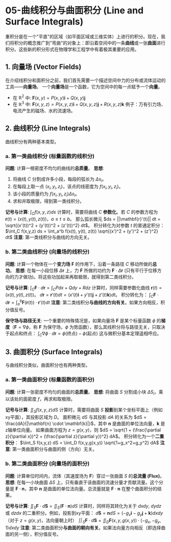 # 05-曲线积分与曲面积分 (Line and Surface Integrals)

重积分是在一个"平直"的区域（如平面区域或三维实体）上进行的积分。现在，我们将积分的概念推广到"弯曲"的对象上：即沿着空间中的一条**曲线**或一张**曲面**进行积分。这些新的积分形式在物理学和工程学中有着极其重要的应用。

## 1. 向量场 (Vector Fields)

在介绍线积分和面积分之前，我们首先需要一个描述空间中力的分布或流体运动的工具——**向量场**。
一个**向量场**是一个函数，它为空间中的每一点赋予一个**向量**。

- 在 $\mathbb{R}^2$ 中: $\mathbf{F}(x,y) = P(x,y)\mathbf{i} + Q(x,y)\mathbf{j}$
- 在 $\mathbb{R}^3$ 中: $\mathbf{F}(x,y,z) = P(x,y,z)\mathbf{i} + Q(x,y,z)\mathbf{j} + R(x,y,z)\mathbf{k}$
例子：万有引力场、电流产生的磁场、水的流速场。

## 2. 曲线积分 (Line Integrals)

曲线积分有两种基本类型。

### a. 第一类曲线积分 (标量函数的线积分)

**问题**: 计算一根密度不均匀的曲线的**总质量**。
**思想**:

1. 将曲线 $C$ 分割成许多小段，每段的弧长为 $\Delta s_i$。
2. 在每段上取一点 $(x_i, y_i, z_i)$，该点的线密度为 $f(x_i, y_i, z_i)$。
3. 该小段的质量约为 $f(x_i, y_i, z_i) \Delta s_i$。
4. 求和并取极限，得到第一类线积分。

**记号与计算**:
$\int_C f(x,y,z) ds$
计算时，需要将曲线 $C$ **参数化**。若 $C$ 的参数方程为 $\mathbf{r}(t) = (x(t), y(t), z(t))$，$a \le t \le b$。
那么弧长微元 $ds = ||\mathbf{r}'(t)|| dt = \sqrt{(x'(t))^2 + (y'(t))^2 + (z'(t))^2} dt$。
积分转化为对参数 $t$ 的普通定积分：
$\int_C f(x,y,z) ds = \int_a^b f(x(t), y(t), z(t)) \sqrt{(x')^2 + (y')^2 + (z')^2} dt$
**注意**: 第一类线积分与曲线的方向无关。

### b. 第二类曲线积分 (向量场的线积分)

**问题**: 计算一个物体在一个**变力场** $\mathbf{F}$ 的作用下，沿着一条路径 $C$ 移动所做的**总功**。
**思想**:
在每一小段位移 $\Delta \mathbf{r}$ 上，力 $\mathbf{F}$ 所做的功约为 $\mathbf{F} \cdot \Delta \mathbf{r}$ (只有平行于位移方向的力才做功)。将这些功加起来再取极限，就得到第二类线积分。

**记号与计算**:
$\int_C \mathbf{F} \cdot d\mathbf{r} = \int_C P dx + Q dy + R dz$
计算时，同样需要参数化曲线 $\mathbf{r}(t) = (x(t), y(t), z(t))$。
$d\mathbf{r} = \mathbf{r}'(t) dt = (x'(t)\mathbf{i} + y'(t)\mathbf{j} + z'(t)\mathbf{k}) dt$。
积分转化为：
$\int_C \mathbf{F} \cdot d\mathbf{r} = \int_a^b \mathbf{F}(\mathbf{r}(t)) \cdot \mathbf{r}'(t) dt$
**注意**: 第二类线积分**与曲线的方向有关**。如果方向相反，积分值反号。

**保守场与路径无关**:
一个重要的特殊情况是，如果向量场 $\mathbf{F}$ 是某个标量函数 $\phi$ 的**梯度**（$\mathbf{F} = \nabla \phi$，称 $\mathbf{F}$ 为保守场，$\phi$ 为势函数），那么其线积分将与路径无关，只取决于起点和终点：
$\int_C \nabla \phi \cdot d\mathbf{r} = \phi(\text{终点}) - \phi(\text{起点})$
这与微积分基本定理遥相呼应。

## 3. 曲面积分 (Surface Integrals)

与曲线积分类似，曲面积分也有两种类型。

### a. 第一类曲面积分 (标量函数的面积分)

**问题**: 计算一张密度不均匀的曲面的**总质量**。
**思想**: 将曲面 $S$ 分割成小块 $\Delta S_i$，乘以该处的面密度 $f$，再求和取极限。

**记号与计算**:
$\iint_S f(x,y,z) dS$
计算时，需要将曲面 $S$ **投影**到某个坐标平面上（例如xy平面），其投影区域为 $D$。
面积微元 $dS$ 与其投影 $dA$ 的关系为 $dS = \frac{dA}{|\mathbf{n} \cdot \mathbf{k}|}$，其中 $\mathbf{n}$ 是曲面的单位法向量，$\mathbf{k}$ 是z轴单位向量。
如果曲面方程为 $z=g(x,y)$，则 $dS = \sqrt{1 + (\frac{\partial z}{\partial x})^2 + (\frac{\partial z}{\partial y})^2} dA$。
积分转化为一个**二重积分**：
$\iint_S f(x,y,z) dS = \iint_D f(x,y,g(x,y)) \sqrt{1+g_x^2+g_y^2} dA$
**注意**: 第一类曲面积分与曲面的侧（方向）无关。

### b. 第二类曲面积分 (向量场的面积分)

**问题**: 计算单位时间内，流体（其速度场为 $\mathbf{F}$）穿过一张曲面 $S$ 的**总流量 (Flux)**。
**思想**: 在每一小块曲面 $\Delta S$ 上，只有垂直于该曲面的流速分量才贡献流量。这个分量是 $\mathbf{F} \cdot \mathbf{n}$，其中 $\mathbf{n}$ 是曲面的单位法向量。总流量就是 $\mathbf{F} \cdot \mathbf{n}$ 在整个曲面积分的结果。

**记号与计算**:
$\iint_S \mathbf{F} \cdot d\mathbf{S} = \iint_S (\mathbf{F} \cdot \mathbf{n}) dS$
计算时，同样将其转化为关于 $dx dy$, $dy dz$ 或 $dz dx$ 的二重积分。例如，投影到xy平面：
$d\mathbf{S} = \mathbf{n} dS = \left( -g_x \mathbf{i} - g_y \mathbf{j} + \mathbf{k} \right) dx dy$ （对于 $z=g(x,y)$，法向量朝上时）
$\iint_S \mathbf{F} \cdot d\mathbf{S} = \iint_D \mathbf{F}(x,y,g(x,y)) \cdot (-g_x, -g_y, 1) dx dy$
**注意**: 第二类曲面积分**与曲面的朝向有关**。如果法向量方向相反（即选择曲面的另一侧），积分值反号。
